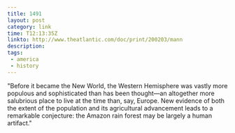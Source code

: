 ```yaml
---
title: 1491
layout: post
category: link
time: T12:13:35Z
linkto: http://www.theatlantic.com/doc/print/200203/mann
description:
tags:
 - america
 - history
---
```

"Before it became the New World, the Western Hemisphere was vastly more populous and sophisticated than has been thought—an altogether more salubrious place to live at the time than, say, Europe. New evidence of both the extent of the population and its agricultural advancement leads to a remarkable conjecture: the Amazon rain forest may be largely a human artifact."